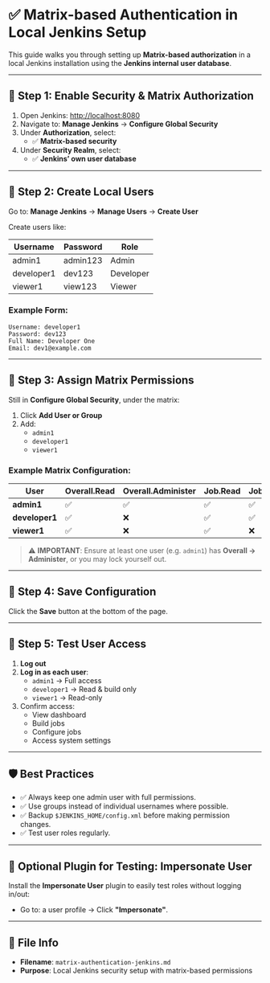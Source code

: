 # ✅ Matrix-based Authentication in Local Jenkins Setup

This guide walks you through setting up **Matrix-based authorization** in a local Jenkins installation using the **Jenkins internal user database**.

---

## 🧩 Step 1: Enable Security & Matrix Authorization

1. Open Jenkins: [http://localhost:8080](http://localhost:8080)
2. Navigate to: **Manage Jenkins** → **Configure Global Security**
3. Under **Authorization**, select:
   - ✅ **Matrix-based security**
4. Under **Security Realm**, select:
   - ✅ **Jenkins’ own user database**

---

## 👥 Step 2: Create Local Users

Go to: **Manage Jenkins** → **Manage Users** → **Create User**

Create users like:

| Username    | Password | Role     |
|-------------|----------|----------|
| admin1      | admin123 | Admin    |
| developer1  | dev123   | Developer |
| viewer1     | view123  | Viewer   |

### Example Form:

```
Username: developer1
Password: dev123
Full Name: Developer One
Email: dev1@example.com
```

---

## 🔐 Step 3: Assign Matrix Permissions

Still in **Configure Global Security**, under the matrix:

1. Click **Add User or Group**
2. Add:
   - `admin1`
   - `developer1`
   - `viewer1`

### Example Matrix Configuration:

| User         | Overall.Read | Overall.Administer | Job.Read | Job.Build | Job.Configure |
|--------------|--------------|--------------------|----------|-----------|----------------|
| **admin1**     | ✅           | ✅                 | ✅       | ✅        | ✅             |
| **developer1** | ✅           | ❌                 | ✅       | ✅        | ❌             |
| **viewer1**    | ✅           | ❌                 | ✅       | ❌        | ❌             |

> ⚠️ **IMPORTANT**: Ensure at least one user (e.g. `admin1`) has **Overall → Administer**, or you may lock yourself out.

---

## 💾 Step 4: Save Configuration

Click the **Save** button at the bottom of the page.

---

## 🧪 Step 5: Test User Access

1. **Log out**
2. **Log in as each user**:
   - `admin1` → Full access
   - `developer1` → Read & build only
   - `viewer1` → Read-only
3. Confirm access:
   - View dashboard
   - Build jobs
   - Configure jobs
   - Access system settings

---

## 🛡️ Best Practices

- ✅ Always keep one admin user with full permissions.
- ✅ Use groups instead of individual usernames where possible.
- ✅ Backup `$JENKINS_HOME/config.xml` before making permission changes.
- ✅ Test user roles regularly.

---

## 🔌 Optional Plugin for Testing: Impersonate User

Install the **Impersonate User** plugin to easily test roles without logging in/out:

- Go to: a user profile → Click **"Impersonate"**.

---

## 📂 File Info

- **Filename**: `matrix-authentication-jenkins.md`
- **Purpose**: Local Jenkins security setup with matrix-based permissions

